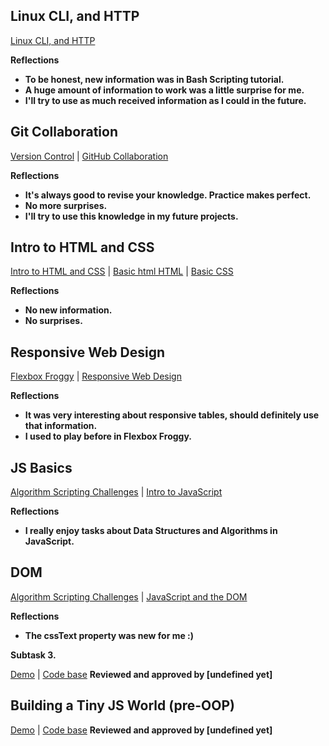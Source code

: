 ## Linux CLI, and HTTP

[Linux CLI, and HTTP](task_linux_cli/learn-the-command-line.jpg)

**Reflections**
 - **To be honest, new information was in Bash Scripting tutorial.**
 - **A huge amount of information to work was a little surprise for me.**
 - **I'll try to use as much received information as I could in the future.**
 
## Git Collaboration
 
 [Version Control](task_git_collaboration/Screenshot_Version-Control-with-Git-Udacity.jpg) |
 [GitHub Collaboration](task_git_collaboration/Screenshot_GitHub-Collaboration.jpg)

**Reflections**
 - **It's always good to revise your knowledge. Рractice makes perfect.**
 - **No more surprises.**
 - **I'll try to use this knowledge in my future projects.**
 
## Intro to HTML and CSS
 
 [Intro to HTML and CSS](task_html_css_intro/Screenshot-Intro-to-HTML-and-CSS.png) |
 [Basic html HTML](task_html_css_intro/basic-html-HTML-Academy.png) |
 [Basic CSS](task_html_css_intro/Screenshot_basic-css.png)
 
**Reflections**
 - **No new information.**
 - **No surprises.**
 
## Responsive Web Design
 
 [Flexbox Froggy](task_responsive_web_design/Screenshot_Flexbox_Froggy.png) |
 [Responsive Web Design](task_responsive_web_design/Screenshot_Responsive-Web-Design-Fundamentals.png)

 
**Reflections**
 - **It was very interesting about responsive tables, should definitely use that information.**
 - **I used to play before in Flexbox Froggy.**
 
## JS Basics
 
 [Algorithm Scripting Challenges](task_js_basics/Screenshot_algorithmScriptingChallenges.png) |
 [Intro to JavaScript](task_js_basics/Screenshot_Intro-to-JavaScript.png)
 
**Reflections**
 - **I really enjoy tasks about Data Structures and Algorithms in JavaScript.**
 
## DOM
  [Algorithm Scripting Challenges](task_js_basics/Screenshot_algorithmScriptingChallenges.png) | [JavaScript and the DOM](task_js_dom/Screenshot_1.png)
  
**Reflections**
  - **The cssText property was new for me :)**

**Subtask 3.**

[Demo](https://vitaminvp.github.io/kottans-frontend/task_js_dom/practical_task/index.html) | [Code base](https://github.com/Vitaminvp/kottans-frontend/tree/master/task_js_dom/practical_task)
 **Reviewed and approved by [undefined yet]**

## Building a Tiny JS World (pre-OOP)

[Demo](https://vitaminvp.github.io/a-tiny-JS-world/) | [Code base](https://github.com/Vitaminvp/a-tiny-JS-world)
**Reviewed and approved by [undefined yet]**